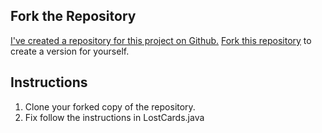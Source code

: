 ## Fork the Repository

[I've created a repository for this project on Github.](https://github.com/TIYRaleigh/tiy-java-lost-cards) [Fork this repository](https://help.github.com/articles/fork-a-repo/) to create a version for yourself.

## Instructions

1. Clone your forked copy of the repository.
2. Fix follow the instructions in LostCards.java
